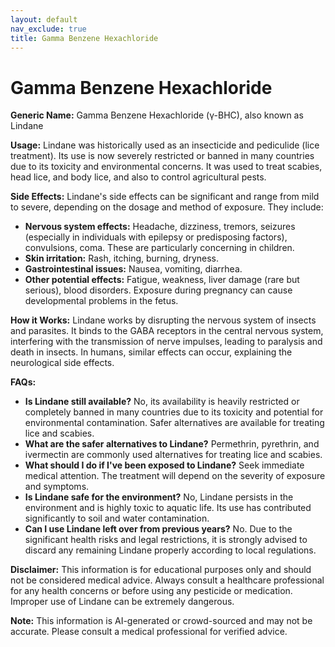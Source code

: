```yaml
---
layout: default
nav_exclude: true
title: Gamma Benzene Hexachloride
---
```


# Gamma Benzene Hexachloride

**Generic Name:** Gamma Benzene Hexachloride (γ-BHC), also known as Lindane

**Usage:**  Lindane was historically used as an insecticide and pediculide (lice treatment).  Its use is now severely restricted or banned in many countries due to its toxicity and environmental concerns.  It was used to treat scabies, head lice, and body lice, and also to control agricultural pests.

**Side Effects:**  Lindane's side effects can be significant and range from mild to severe, depending on the dosage and method of exposure.  They include:

* **Nervous system effects:**  Headache, dizziness, tremors, seizures (especially in individuals with epilepsy or predisposing factors), convulsions, coma.  These are particularly concerning in children.
* **Skin irritation:**  Rash, itching, burning, dryness.
* **Gastrointestinal issues:**  Nausea, vomiting, diarrhea.
* **Other potential effects:**  Fatigue, weakness, liver damage (rare but serious), blood disorders.  Exposure during pregnancy can cause developmental problems in the fetus.

**How it Works:** Lindane works by disrupting the nervous system of insects and parasites. It binds to the GABA receptors in the central nervous system, interfering with the transmission of nerve impulses, leading to paralysis and death in insects.  In humans, similar effects can occur, explaining the neurological side effects.

**FAQs:**

* **Is Lindane still available?**  No, its availability is heavily restricted or completely banned in many countries due to its toxicity and potential for environmental contamination.  Safer alternatives are available for treating lice and scabies.
* **What are the safer alternatives to Lindane?**  Permethrin, pyrethrin, and ivermectin are commonly used alternatives for treating lice and scabies.
* **What should I do if I've been exposed to Lindane?**  Seek immediate medical attention.  The treatment will depend on the severity of exposure and symptoms.
* **Is Lindane safe for the environment?**  No, Lindane persists in the environment and is highly toxic to aquatic life.  Its use has contributed significantly to soil and water contamination.
* **Can I use Lindane left over from previous years?**  No.  Due to the significant health risks and legal restrictions, it is strongly advised to discard any remaining Lindane properly according to local regulations.


**Disclaimer:** This information is for educational purposes only and should not be considered medical advice.  Always consult a healthcare professional for any health concerns or before using any pesticide or medication.  Improper use of Lindane can be extremely dangerous.


**Note:** This information is AI-generated or crowd-sourced and may not be accurate. Please consult a medical professional for verified advice.